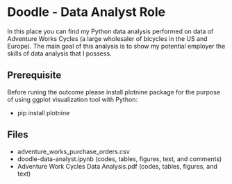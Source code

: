 # Doodle - Data Analyst Role

In this place you can find my Python data analysis performed on data of Adventure Works Cycles (a large wholesaler of bicycles in the US and Europe). The main goal of this analysis is to show my potential employer the skills of data analysis that I possess.

## Prerequisite

Before runing the outcome please install plotnine package for the purpose of using ggplot visualization tool with Python:
* pip install plotnine

## Files

* adventure_works_purchase_orders.csv
* doodle-data-analyst.ipynb (codes, tables, figures, text, and comments)
* Adventure Work Cycles Data Analysis.pdf (codes, tables, figures, and text)



